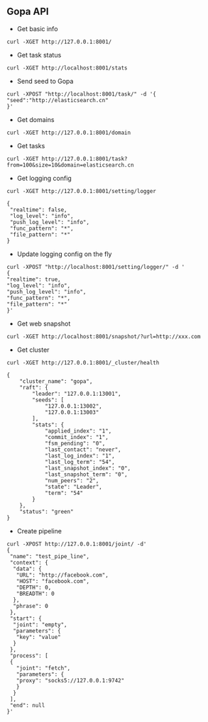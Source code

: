
## Gopa API


* Get basic info

```
curl -XGET http://127.0.0.1:8001/
```

* Get task status

```
curl -XGET http://localhost:8001/stats
```

* Send seed to Gopa

```
curl -XPOST "http://localhost:8001/task/" -d '{
"seed":"http://elasticsearch.cn"
}' 
```

* Get domains

```
curl -XGET http://127.0.0.1:8001/domain
```


* Get tasks

```
curl -XGET http://127.0.0.1:8001/task?from=100&size=10&domain=elasticsearch.cn

```


* Get logging config

```
curl -XGET http://127.0.0.1:8001/setting/logger
```

```
{
 "realtime": false,
 "log_level": "info",
 "push_log_level": "info",
 "func_pattern": "*",
 "file_pattern": "*"
}
```

    
* Update logging config on the fly

```
curl -XPOST "http://localhost:8001/setting/logger/" -d '
{
"realtime": true,
"log_level": "info",
"push_log_level": "info",
"func_pattern": "*",
"file_pattern": "*"
}' 
```

* Get web snapshot

``` 
curl -XGET http://localhost:8001/snapshot/?url=http://xxx.com 
```


* Get cluster
``` 
curl -XGET http://127.0.0.1:8001/_cluster/health 
```
```
{
	"cluster_name": "gopa",
	"raft": {
		"leader": "127.0.0.1:13001",
		"seeds": [
			"127.0.0.1:13002",
			"127.0.0.1:13003"
		],
		"stats": {
			"applied_index": "1",
			"commit_index": "1",
			"fsm_pending": "0",
			"last_contact": "never",
			"last_log_index": "1",
			"last_log_term": "54",
			"last_snapshot_index": "0",
			"last_snapshot_term": "0",
			"num_peers": "2",
			"state": "Leader",
			"term": "54"
		}
	},
	"status": "green"
}
```

* Create pipeline
```
curl -XPOST http://127.0.0.1:8001/joint/ -d'
{
 "name": "test_pipe_line",
 "context": {
  "data": {
   "URL": "http://facebook.com",
   "HOST": "facebook.com",
   "DEPTH": 0,
   "BREADTH": 0
  },
  "phrase": 0
 },
 "start": {
  "joint": "empty",
  "parameters": {
   "key": "value"
  }
 },
 "process": [
 {
   "joint": "fetch",
   "parameters": {
   "proxy": "socks5://127.0.0.1:9742"
   }
  }
 ],
 "end": null
}'
```
